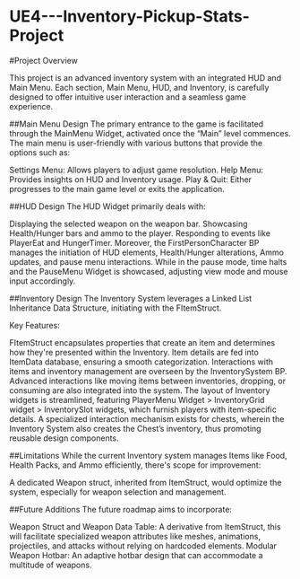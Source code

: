 # UE4---Inventory-Pickup-Stats-Project

#Project Overview

This project is an advanced inventory system with an integrated HUD and Main Menu. Each section, Main Menu, HUD, and Inventory, is carefully designed to offer intuitive user interaction and a seamless game experience.

##Main Menu Design
The primary entrance to the game is facilitated through the MainMenu Widget, activated once the “Main” level commences. The main menu is user-friendly with various buttons that provide the options such as:

Settings Menu: Allows players to adjust game resolution.
Help Menu: Provides insights on HUD and Inventory usage.
Play & Quit: Either progresses to the main game level or exits the application.


##HUD Design
The HUD Widget primarily deals with:

Displaying the selected weapon on the weapon bar.
Showcasing Health/Hunger bars and ammo to the player.
Responding to events like PlayerEat and HungerTimer.
Moreover, the FirstPersonCharacter BP manages the initiation of HUD elements, Health/Hunger alterations, Ammo updates, and pause menu interactions. While in the pause mode, time halts and the PauseMenu Widget is showcased, adjusting view mode and mouse input accordingly.


##Inventory Design
The Inventory System leverages a Linked List Inheritance Data Structure, initiating with the FItemStruct.


Key Features:

FItemStruct encapsulates properties that create an item and determines how they're presented within the Inventory.
Item details are fed into ItemData database, ensuring a smooth categorization.
Interactions with items and inventory management are overseen by the InventorySystem BP.
Advanced interactions like moving items between inventories, dropping, or consuming are also integrated into the system.
The layout of Inventory widgets is streamlined, featuring PlayerMenu Widget > InventoryGrid widget > InventorySlot widgets, which furnish players with item-specific details.
A specialized interaction mechanism exists for chests, wherein the Inventory System also creates the Chest’s inventory, thus promoting reusable design components.


##Limitations
While the current Inventory system manages Items like Food, Health Packs, and Ammo efficiently, there's scope for improvement:

A dedicated Weapon struct, inherited from ItemStruct, would optimize the system, especially for weapon selection and management.


##Future Additions
The future roadmap aims to incorporate:

Weapon Struct and Weapon Data Table: A derivative from ItemStruct, this will facilitate specialized weapon attributes like meshes, animations, projectiles, and attacks without relying on hardcoded elements.
Modular Weapon Hotbar: An adaptive hotbar design that can accommodate a multitude of weapons.
